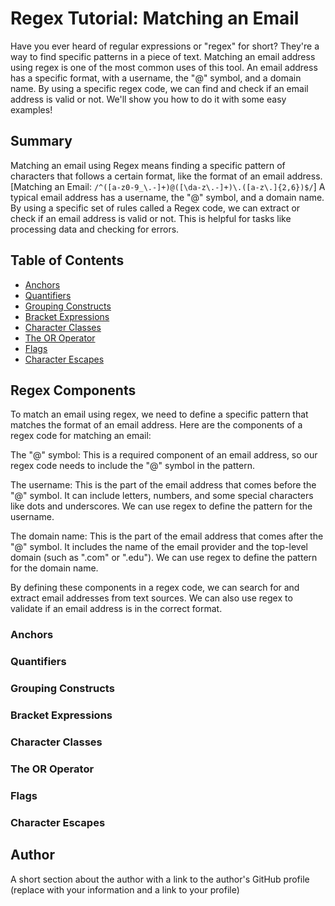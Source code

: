 # Regex Tutorial: Matching an Email

Have you ever heard of regular expressions or "regex" for short? They're a way to find specific patterns in a piece of text. Matching an email address using regex is one of the most common uses of this tool. An email address has a specific format, with a username, the "@" symbol, and a domain name. By using a specific regex code, we can find and check if an email address is valid or not. We'll show you how to do it with some easy examples!

## Summary

Matching an email using Regex means finding a specific pattern of characters that follows a certain format, like the format of an email address.  [Matching an Email: `/^([a-z0-9_\.-]+)@([\da-z\.-]+)\.([a-z\.]{2,6})$/`] A typical email address has a username, the "@" symbol, and a domain name. By using a specific set of rules called a Regex code, we can extract or check if an email address is valid or not. This is helpful for tasks like processing data and checking for errors.

## Table of Contents

- [Anchors](#anchors)
- [Quantifiers](#quantifiers)
- [Grouping Constructs](#grouping-constructs)
- [Bracket Expressions](#bracket-expressions)
- [Character Classes](#character-classes)
- [The OR Operator](#the-or-operator)
- [Flags](#flags)
- [Character Escapes](#character-escapes)

## Regex Components
To match an email using regex, we need to define a specific pattern that matches the format of an email address. Here are the components of a regex code for matching an email:

The "@" symbol: This is a required component of an email address, so our regex code needs to include the "@" symbol in the pattern.

The username: This is the part of the email address that comes before the "@" symbol. It can include letters, numbers, and some special characters like dots and underscores. We can use regex to define the pattern for the username.

The domain name: This is the part of the email address that comes after the "@" symbol. It includes the name of the email provider and the top-level domain (such as ".com" or ".edu"). We can use regex to define the pattern for the domain name.

By defining these components in a regex code, we can search for and extract email addresses from text sources. We can also use regex to validate if an email address is in the correct format.

### Anchors


### Quantifiers

### Grouping Constructs

### Bracket Expressions

### Character Classes

### The OR Operator

### Flags

### Character Escapes

## Author

A short section about the author with a link to the author's GitHub profile (replace with your information and a link to your profile)
